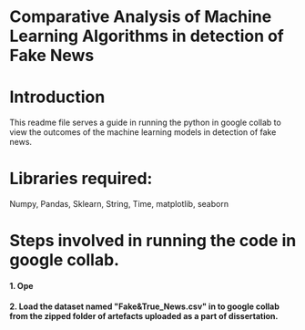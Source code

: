 # Comparative Analysis of Machine Learning Algorithms in detection of Fake News

# Introduction
This readme file serves a guide in running the python in google collab to view the outcomes of the machine learning models in detection of fake news.

# Libraries required:
Numpy, Pandas, Sklearn, String, Time, matplotlib, seaborn

# Steps involved in running the code in google collab.
#### 1. Ope
#### 2. Load the dataset named "Fake&True_News.csv" in to google collab from the zipped folder of artefacts uploaded as a part of dissertation.
